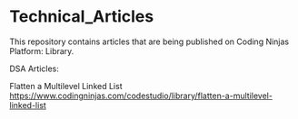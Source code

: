 # Technical_Articles
This repository contains articles that are being published on Coding Ninjas Platform: Library. 

DSA Articles: 

Flatten a Multilevel Linked List 
https://www.codingninjas.com/codestudio/library/flatten-a-multilevel-linked-list
